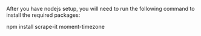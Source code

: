 After you have nodejs setup, you will need to run the following command to install the required packages:

npm install scrape-it moment-timezone
